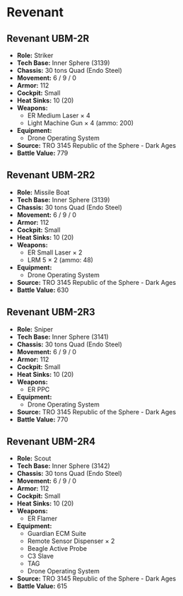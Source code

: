 # Revenant
## Revenant UBM-2R
- **Role:** Striker
- **Tech Base:** Inner Sphere (3139)
- **Chassis:** 30 tons Quad (Endo Steel)
- **Movement:** 6 / 9 / 0
- **Armor:** 112
- **Cockpit:** Small
- **Heat Sinks:** 10 (20)
- **Weapons:**
  - ER Medium Laser × 4
  - Light Machine Gun × 4 (ammo: 200)
- **Equipment:**
  - Drone Operating System
- **Source:** TRO 3145 Republic of the Sphere - Dark Ages
- **Battle Value:** 779

## Revenant UBM-2R2
- **Role:** Missile Boat
- **Tech Base:** Inner Sphere (3139)
- **Chassis:** 30 tons Quad (Endo Steel)
- **Movement:** 6 / 9 / 0
- **Armor:** 112
- **Cockpit:** Small
- **Heat Sinks:** 10 (20)
- **Weapons:**
  - ER Small Laser × 2
  - LRM 5 × 2 (ammo: 48)
- **Equipment:**
  - Drone Operating System
- **Source:** TRO 3145 Republic of the Sphere - Dark Ages
- **Battle Value:** 630

## Revenant UBM-2R3
- **Role:** Sniper
- **Tech Base:** Inner Sphere (3141)
- **Chassis:** 30 tons Quad (Endo Steel)
- **Movement:** 6 / 9 / 0
- **Armor:** 112
- **Cockpit:** Small
- **Heat Sinks:** 10 (20)
- **Weapons:**
  - ER PPC
- **Equipment:**
  - Drone Operating System
- **Source:** TRO 3145 Republic of the Sphere - Dark Ages
- **Battle Value:** 770

## Revenant UBM-2R4
- **Role:** Scout
- **Tech Base:** Inner Sphere (3142)
- **Chassis:** 30 tons Quad (Endo Steel)
- **Movement:** 6 / 9 / 0
- **Armor:** 112
- **Cockpit:** Small
- **Heat Sinks:** 10 (20)
- **Weapons:**
  - ER Flamer
- **Equipment:**
  - Guardian ECM Suite
  - Remote Sensor Dispenser × 2
  - Beagle Active Probe
  - C3 Slave
  - TAG
  - Drone Operating System
- **Source:** TRO 3145 Republic of the Sphere - Dark Ages
- **Battle Value:** 615

